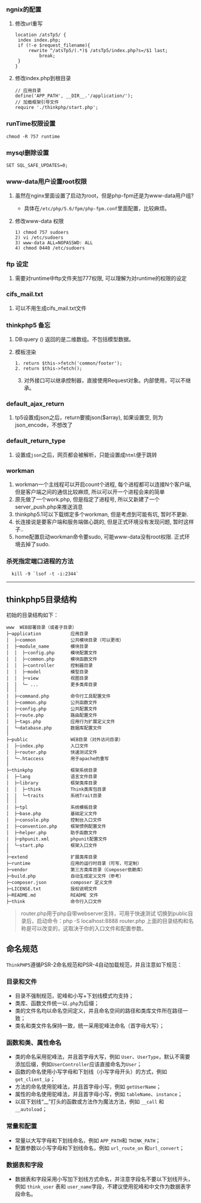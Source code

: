 ### ngnix的配置

1. 修改url重写

   ```
   location /atsTp5/ {
   	index index.php;
   	if (!-e $request_filename){
   		rewrite ^/atsTp5/(.*)$ /atsTp5/index.php?s=/$1 last;
   			break;
   	}
   }
   ```

   

2. 修改index.php到根目录

   ```
   // 应用目录
   define('APP_PATH', __DIR__.'/application/');
   // 加载框架引导文件
   require './thinkphp/start.php';
   ```


### runTime权限设置

```
chmod -R 757 runtime
```

### mysql删除设置

```
SET SQL_SAFE_UPDATES=0;
```

### www-data用户设置root权限

1. 虽然在nginx里面设置了启动为root，但是php-fpm还是为www-data用户组?

   + 具体在`/etc/php/5.6/fpm/php-fpm.conf`里面配置，比较麻烦。

2. 修改www-data 权限 

   ```
   1) chmod 757 sudoers
   2) vi /etc/sudoers
   3) www-data ALL=NOPASSWD: ALL
   4) chmod 0440 /etc/sudoers
   ```

### ftp 设定

1. 需要对runtime中ftp文件夹加777权限, 可以理解为对runtime的权限的设定

### cifs_mail.txt

1. 可以不用生成cifs_mail.txt文件

### thinkphp5 备忘

 1. DB:query () 返回的是二维数组。不包括模型数据。

 2. 模板渲染

    ```
    1. return $this->fetch('common/footer');
    2. return $this->fetch();
    ```

    3. 对外接口可以继承控制器，直接使用Request对象。内部使用，可以不继承。


### default_ajax_return
  1. tp5设置成json之后，return要接json($array), 如果设置空, 则为json_encode，不想改了

### default_return_type
  1. 设置成`json`之后，网页都会被解析，只能设置成`html`便于跳转
  

### workman
  1. workman一个主线程可以开启count个进程, 每个进程都可以连接N个客户端, 但是客户端之间的通信比较麻烦,
     所以可以开一个进程会来的简单
  2. 原先做了一个work.php, 但是指定了进程号, 所以又新建了一个server_push.php来推送消息
  3. thinkphp5.1可以下载绑定多个workman, 但是考虑到可能有坑, 暂时不更新. 
  4. 长连接说是要客户端和服务端做心跳的, 但是正式环境没有发现问题, 暂时这样子..
  5. home配置启动workman命令要sudo, 可能www-data没有root权限. 正式环境去掉了sudo.   

### 杀死指定端口进程的方法
  ```
    kill -9 `lsof -t -i:2344`
  ```
      
---
## thinkphp5目录结构

初始的目录结构如下：

~~~
www  WEB部署目录（或者子目录）
├─application           应用目录
│  ├─common             公共模块目录（可以更改）
│  ├─module_name        模块目录
│  │  ├─config.php      模块配置文件
│  │  ├─common.php      模块函数文件
│  │  ├─controller      控制器目录
│  │  ├─model           模型目录
│  │  ├─view            视图目录
│  │  └─ ...            更多类库目录
│  │
│  ├─command.php        命令行工具配置文件
│  ├─common.php         公共函数文件
│  ├─config.php         公共配置文件
│  ├─route.php          路由配置文件
│  ├─tags.php           应用行为扩展定义文件
│  └─database.php       数据库配置文件
│
├─public                WEB目录（对外访问目录）
│  ├─index.php          入口文件
│  ├─router.php         快速测试文件
│  └─.htaccess          用于apache的重写
│
├─thinkphp              框架系统目录
│  ├─lang               语言文件目录
│  ├─library            框架类库目录
│  │  ├─think           Think类库包目录
│  │  └─traits          系统Trait目录
│  │
│  ├─tpl                系统模板目录
│  ├─base.php           基础定义文件
│  ├─console.php        控制台入口文件
│  ├─convention.php     框架惯例配置文件
│  ├─helper.php         助手函数文件
│  ├─phpunit.xml        phpunit配置文件
│  └─start.php          框架入口文件
│
├─extend                扩展类库目录
├─runtime               应用的运行时目录（可写，可定制）
├─vendor                第三方类库目录（Composer依赖库）
├─build.php             自动生成定义文件（参考）
├─composer.json         composer 定义文件
├─LICENSE.txt           授权说明文件
├─README.md             README 文件
├─think                 命令行入口文件
~~~

> router.php用于php自带webserver支持，可用于快速测试
> 切换到public目录后，启动命令：php -S localhost:8888  router.php
> 上面的目录结构和名称是可以改变的，这取决于你的入口文件和配置参数。

## 命名规范

`ThinkPHP5`遵循PSR-2命名规范和PSR-4自动加载规范，并且注意如下规范：

### 目录和文件

*   目录不强制规范，驼峰和小写+下划线模式均支持；
*   类库、函数文件统一以`.php`为后缀；
*   类的文件名均以命名空间定义，并且命名空间的路径和类库文件所在路径一致；
*   类名和类文件名保持一致，统一采用驼峰法命名（首字母大写）；

### 函数和类、属性命名
*   类的命名采用驼峰法，并且首字母大写，例如 `User`、`UserType`，默认不需要添加后缀，例如`UserController`应该直接命名为`User`；
*   函数的命名使用小写字母和下划线（小写字母开头）的方式，例如 `get_client_ip`；
*   方法的命名使用驼峰法，并且首字母小写，例如 `getUserName`；
*   属性的命名使用驼峰法，并且首字母小写，例如 `tableName`、`instance`；
*   以双下划线“__”打头的函数或方法作为魔法方法，例如 `__call` 和 `__autoload`；

### 常量和配置
*   常量以大写字母和下划线命名，例如 `APP_PATH`和 `THINK_PATH`；
*   配置参数以小写字母和下划线命名，例如 `url_route_on` 和`url_convert`；

### 数据表和字段
*   数据表和字段采用小写加下划线方式命名，并注意字段名不要以下划线开头，例如 `think_user` 表和 `user_name`字段，不建议使用驼峰和中文作为数据表字段命名。